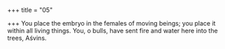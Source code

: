 +++
title = "05"

+++
You place the embryo in the females of moving beings; you place it  within all living things.
You, o bulls, have sent fire and water here into the trees, Aśvins.